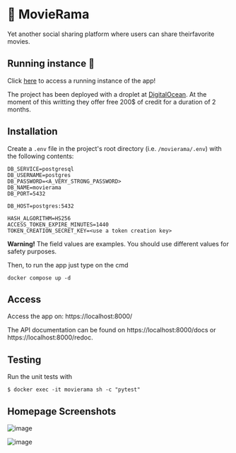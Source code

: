 # 🎥 MovieRama
Yet​ ​another social​ ​sharing​ ​platform​ ​where​ ​users​ ​can​ ​share​ ​their​ ​favorite​ ​movies.

## Running instance 🦈
Click [here](http://143.244.206.167:8000/movies) to access a running instance of the app!

The project has been deployed with a droplet at [DigitalOcean](https://www.digitalocean.com/).
At the moment of this writting they offer free 200$ of credit for a duration of 2 months. 

## Installation
Create a `.env` file in the project's root directory (i.e. `/movierama/.env`)
with the following contents:

```
DB_SERVICE=postgresql
DB_USERNAME=postgres
DB_PASSWORD=<A_VERY_STRONG_PASSWORD>
DB_NAME=movierama
DB_PORT=5432

DB_HOST=postgres:5432

HASH_ALGORITHM=HS256
ACCESS_TOKEN_EXPIRE_MINUTES=1440
TOKEN_CREATION_SECRET_KEY=<use a token creation key>
```
**Warning!** The field values are examples. You should use different values for safety purposes.

Then, to run the app just type on the cmd

`docker compose up -d`

## Access
Access the app on: https://localhost:8000/

The API documentation can be found on https://localhost:8000/docs or https://localhost:8000/redoc.

## Testing
Run the unit tests with 

`$ docker exec -it movierama sh -c "pytest"`

## Homepage Screenshots

![image](https://github.com/Tzal3x/movierama/assets/33265837/516fa29f-04fd-4d5e-b3b0-3e42fc9f23ab)

![image](https://github.com/Tzal3x/movierama/assets/33265837/4c5d9bca-9e2d-480b-ae3a-d6bed855024f)
